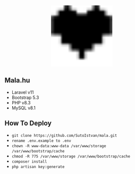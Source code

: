 <p align="center"><a href="https://laravel.com" target="_blank"><img src="public/assets/img/logo.png" width="200" alt="Laravel Logo"></a></p>

## Mala.hu
- Laravel v11
- Bootstrap 5.3
- PHP v8.3
- MySQL v8.1

##  How To Deploy

- `git clone https://github.com/SutoIstvan/mala.git`
- `rename .env.example to .env`
- `chown -R www-data:www-data /var/www/storage /var/www/bootstrap/cache`
- `chmod -R 775 /var/www/storage /var/www/bootstrap/cache`
- `composer install`
- `php artisan key:generate`
